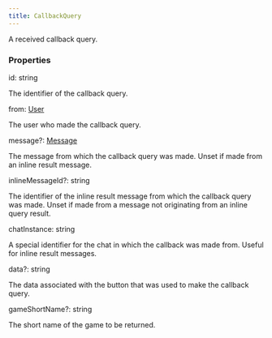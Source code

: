 ```yaml
---
title: CallbackQuery
---
```


A received callback query.

### Properties

<div class="flex flex-col gap-3"><div><div class="flex gap-2"><div class="font-mono p" id="p_id" data-anchor><span class="font-bold">id</span><span class="opacity-50">:</span> <span>string</span></div></div><div class="pl-3"><div class="no-margin">

The identifier of the callback query.

</div></div></div><div><div class="flex gap-2"><div class="font-mono p" id="p_from" data-anchor><span class="font-bold">from</span><span class="opacity-50">:</span> <a href="/gh/types/user"  >User</a></div></div><div class="pl-3"><div class="no-margin">

The user who made the callback query.

</div></div></div><div><div class="flex gap-2"><div class="font-mono p" id="p_message" data-anchor><span class="font-bold">message</span><span class="opacity-50"><span title="Optional" class="cursor-help">?</span>:</span> <a href="/gh/types/message"  >Message</a></div></div><div class="pl-3"><div class="no-margin">

The message from which the callback query was made. Unset if made from an inline result message.

</div></div></div><div><div class="flex gap-2"><div class="font-mono p" id="p_inlineMessageId" data-anchor><span class="font-bold">inlineMessageId</span><span class="opacity-50"><span title="Optional" class="cursor-help">?</span>:</span> <span>string</span></div></div><div class="pl-3"><div class="no-margin">

The identifier of the inline result message from which the callback query was made. Unset if made from a message not originating from an inline query result.

</div></div></div><div><div class="flex gap-2"><div class="font-mono p" id="p_chatInstance" data-anchor><span class="font-bold">chatInstance</span><span class="opacity-50">:</span> <span>string</span></div></div><div class="pl-3"><div class="no-margin">

A special identifier for the chat in which the callback was made from. Useful for inline result messages.

</div></div></div><div><div class="flex gap-2"><div class="font-mono p" id="p_data" data-anchor><span class="font-bold">data</span><span class="opacity-50"><span title="Optional" class="cursor-help">?</span>:</span> <span>string</span></div></div><div class="pl-3"><div class="no-margin">

The data associated with the button that was used to make the callback query.

</div></div></div><div><div class="flex gap-2"><div class="font-mono p" id="p_gameShortName" data-anchor><span class="font-bold">gameShortName</span><span class="opacity-50"><span title="Optional" class="cursor-help">?</span>:</span> <span>string</span></div></div><div class="pl-3"><div class="no-margin">

The short name of the game to be returned.

</div></div></div></div>

